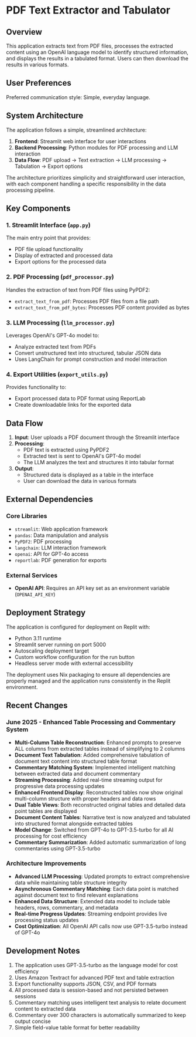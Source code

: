 # PDF Text Extractor and Tabulator

## Overview

This application extracts text from PDF files, processes the extracted content using an OpenAI language model to identify structured information, and displays the results in a tabulated format. Users can then download the results in various formats.

## User Preferences

Preferred communication style: Simple, everyday language.

## System Architecture

The application follows a simple, streamlined architecture:

1. **Frontend**: Streamlit web interface for user interactions
2. **Backend Processing**: Python modules for PDF processing and LLM interaction 
3. **Data Flow**: PDF upload → Text extraction → LLM processing → Tabulation → Export options

The architecture prioritizes simplicity and straightforward user interaction, with each component handling a specific responsibility in the data processing pipeline.

## Key Components

### 1. Streamlit Interface (`app.py`)
The main entry point that provides:
- PDF file upload functionality
- Display of extracted and processed data
- Export options for the processed data

### 2. PDF Processing (`pdf_processor.py`)
Handles the extraction of text from PDF files using PyPDF2:
- `extract_text_from_pdf`: Processes PDF files from a file path
- `extract_text_from_pdf_bytes`: Processes PDF content provided as bytes

### 3. LLM Processing (`llm_processor.py`)
Leverages OpenAI's GPT-4o model to:
- Analyze extracted text from PDFs
- Convert unstructured text into structured, tabular JSON data
- Uses LangChain for prompt construction and model interaction

### 4. Export Utilities (`export_utils.py`)
Provides functionality to:
- Export processed data to PDF format using ReportLab
- Create downloadable links for the exported data

## Data Flow

1. **Input**: User uploads a PDF document through the Streamlit interface
2. **Processing**:
   - PDF text is extracted using PyPDF2
   - Extracted text is sent to OpenAI's GPT-4o model
   - The LLM analyzes the text and structures it into tabular format
3. **Output**:
   - Structured data is displayed as a table in the interface
   - User can download the data in various formats

## External Dependencies

### Core Libraries
- `streamlit`: Web application framework
- `pandas`: Data manipulation and analysis
- `PyPDF2`: PDF processing
- `langchain`: LLM interaction framework
- `openai`: API for GPT-4o access
- `reportlab`: PDF generation for exports

### External Services
- **OpenAI API**: Requires an API key set as an environment variable (`OPENAI_API_KEY`)

## Deployment Strategy

The application is configured for deployment on Replit with:
- Python 3.11 runtime
- Streamlit server running on port 5000
- Autoscaling deployment target
- Custom workflow configuration for the run button
- Headless server mode with external accessibility

The deployment uses Nix packaging to ensure all dependencies are properly managed and the application runs consistently in the Replit environment.

## Recent Changes

### June 2025 - Enhanced Table Processing and Commentary System
- **Multi-Column Table Reconstruction**: Enhanced prompts to preserve ALL columns from extracted tables instead of simplifying to 2 columns
- **Document Text Tabulation**: Added comprehensive tabulation of document text content into structured table format
- **Commentary Matching System**: Implemented intelligent matching between extracted data and document commentary
- **Streaming Processing**: Added real-time streaming output for progressive data processing updates
- **Enhanced Frontend Display**: Reconstructed tables now show original multi-column structure with proper headers and data rows
- **Dual Table Views**: Both reconstructed original tables and detailed data point tables are displayed
- **Document Content Tables**: Narrative text is now analyzed and tabulated into structured format alongside extracted tables
- **Model Change**: Switched from GPT-4o to GPT-3.5-turbo for all AI processing for cost efficiency
- **Commentary Summarization**: Added automatic summarization of long commentaries using GPT-3.5-turbo

### Architecture Improvements
- **Advanced LLM Processing**: Updated prompts to extract comprehensive data while maintaining table structure integrity
- **Asynchronous Commentary Matching**: Each data point is matched against document text to find relevant explanations
- **Enhanced Data Structure**: Extended data model to include table headers, rows, commentary, and metadata
- **Real-time Progress Updates**: Streaming endpoint provides live processing status updates
- **Cost Optimization**: All OpenAI API calls now use GPT-3.5-turbo instead of GPT-4o

## Development Notes

1. The application uses GPT-3.5-turbo as the language model for cost efficiency
2. Uses Amazon Textract for advanced PDF text and table extraction
3. Export functionality supports JSON, CSV, and PDF formats
4. All processed data is session-based and not persisted between sessions
5. Commentary matching uses intelligent text analysis to relate document content to extracted data
6. Commentary over 300 characters is automatically summarized to keep output concise
7. Simple field-value table format for better readability